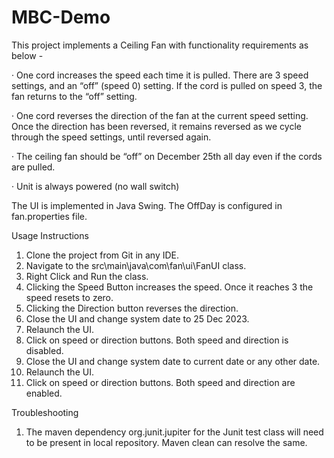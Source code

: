 # MBC-Demo
This project implements a Ceiling Fan with functionality requirements as below - 

· One cord increases the speed each time it is pulled. There are 3 speed settings, and an “off” (speed 0) setting. If the cord is pulled on speed 3, the fan returns to the “off” setting.


· One cord reverses the direction of the fan at the current speed setting. Once the direction has been reversed, it remains reversed as we cycle through the speed settings, until reversed again.

· The ceiling fan should be “off” on December 25th all day even if the cords are pulled.

· Unit is always powered (no wall switch)

The UI is implemented in Java Swing. The OffDay is configured in fan.properties file.

Usage Instructions
1. Clone the project from Git in any IDE.
2. Navigate to the src\main\java\com\fan\ui\FanUI class.
3. Right Click and Run the class.
4. Clicking the  Speed Button increases the speed. Once it reaches 3 the speed resets to zero.
5. Clicking the Direction button reverses the direction.
6. Close the UI and change system date to 25 Dec 2023. 
7. Relaunch the UI.
8. Click on speed or direction buttons. Both speed and direction is disabled.
9. Close the UI and change system date to current date or any other date.
10. Relaunch the UI.
11. Click on speed or direction buttons. Both speed and direction are enabled.

Troubleshooting
1. The maven dependency org.junit.jupiter for the Junit test class will need to be present in local repository. Maven clean can resolve the same.
